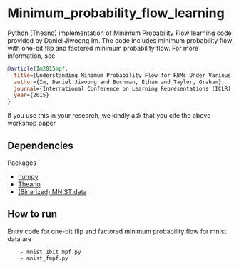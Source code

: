 # Minimum_probability_flow_learning
Python (Theano) implementation of Minimum Probability Flow learning code provided by Daniel Jiwoong Im.
The code includes minimum probability flow with one-bit flip and factored minimum probability flow.
For more information, see

```bibtex
@article{Im2015mpf,
  title={Understanding Minimum Probability Flow for RBMs Under Various Kinds of Dynamics},
  author={Im, Daniel Jiwoong and Buchman, Ethan and Taylor, Graham},
  journal={International Conference on Learning Representations (ICLR) Workshop Track},
  year={2015}
}
```

If you use this in your research, we kindly ask that you cite the above workshop paper

## Dependencies
Packages
* [numpy](http://www.numpy.org/)
* [Theano](http://deeplearning.net/software/theano/)
* [(Binarized) MNIST data](http://yann.lecun.com/exdb/mnist/)


## How to run
Entry code for one-bit flip and factored minimum probability flow for mnist data are 
```
    - mnist_1bit_mpf.py
    - mnist_fmpf.py
```

